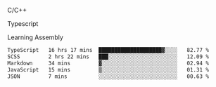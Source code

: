 <p>C/C++</p>
<p> Typescript</p>
<p>Learning Assembly</p>

<!--START_SECTION:waka-->

```txt
TypeScript   16 hrs 17 mins  ████████████████████▓░░░░   82.77 %
SCSS         2 hrs 22 mins   ███░░░░░░░░░░░░░░░░░░░░░░   12.09 %
Markdown     34 mins         ▓░░░░░░░░░░░░░░░░░░░░░░░░   02.94 %
JavaScript   15 mins         ▒░░░░░░░░░░░░░░░░░░░░░░░░   01.31 %
JSON         7 mins          ░░░░░░░░░░░░░░░░░░░░░░░░░   00.63 %
```

<!--END_SECTION:waka-->
